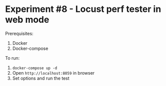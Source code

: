 # Experiment #8 - Locust perf tester in web mode

Prerequisites:

1. Docker
2. Docker-compose

To run:

1.  `docker-compose up -d`
2.  Open `http://localhost:8059` in browser
3.  Set options and run the test
